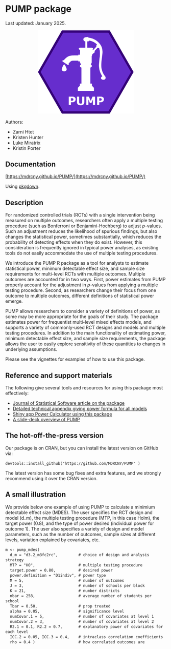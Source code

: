 # PUMP package

Last updated: January 2025.

<center><img src="man/figures/pump_icon.png" alt="PUMP icon" width="300"/></center>

Authors:

- Zarni Htet
- Kristen Hunter
- Luke Miratrix
- Kristin Porter

## Documentation

[https://mdrcny.github.io/PUMP/](https://mdrcny.github.io/PUMP/)

Using [pkgdown](https://pkgdown.r-lib.org/).

## Description

For randomized controlled trials (RCTs) with a single intervention being measured on multiple outcomes, researchers often apply a multiple testing procedure (such as Bonferroni or Benjamini-Hochberg) to adjust $p$-values.
Such an adjustment reduces the likelihood of spurious findings, but also changes the statistical power, sometimes substantially, which reduces the probability of detecting effects when they do exist.
However, this consideration is frequently ignored in typical power analyses, as existing tools do not easily accommodate the use of multiple testing procedures.

We introduce the PUMP R package as a tool for analysts to estimate statistical power, minimum detectable effect size, and sample size requirements for multi-level RCTs with multiple outcomes.
Multiple outcomes are accounted for in two ways.
First, power estimates from PUMP properly account for the adjustment in $p$-values from applying a multiple testing procedure.
Second, as researchers change their focus from one outcome to multiple outcomes, different definitions of statistical power emerge.

PUMP allows researchers to consider a variety of definitions of power, as some may be more appropriate for the goals of their study.
The package estimates power for frequentist multi-level mixed effects models, and supports a variety of commonly-used RCT designs and models and multiple testing procedures.
In addition to the main functionality of estimating power, minimum detectable effect size, and sample size requirements, the package allows the user to easily explore sensitivity of these quantities to changes in underlying assumptions.

Please see the vignettes for examples of how to use this package.

## Reference and support materials

The following give several tools and resources for using this package most effectively:

- [Journal of Statistical Software article on the package](https://www.jstatsoft.org/article/view/v108i06)
- [Detailed technical appendix giving power formula for all models](https://www.jstatsoft.org/index.php/jss/article/view/v108i06/4541)
- [Shiny app Power Calculator using this package](https://public.mdrc.org/pump/)
- [A slide-deck overview of PUMP](https://github.com/kristenbhunter/presentations/tree/master/2022/NCI2022)


## The hot-off-the-press version

Our package is on CRAN, but you can install the latest version on GitHub via:

```
devtools::install_github("https://github.com/MDRCNY/PUMP" )
```

The latest version has some bug fixes and extra features, and we strongly recommend using it over the CRAN version.


## A small illustration

We provide below one example of using PUMP to calculate a minimium detectable effect size (MDES).
The user specifies the RCT design and model (d_m), the multiple testing procedure (MTP, in this case Holm),
the target power (0.8), and the type of power desired (individual power for outcome 1).
The user also specifies a variety of design and model parameters, such as the number of outcomes, sample sizes at different levels, variation explained by covariates, etc.

```
m <- pump_mdes(
  d_m = "d3.2_m3fc2rc",         # choice of design and analysis strategy
  MTP = "HO",                   # multiple testing procedure
  target.power = 0.80,          # desired power
  power.definition = "D1indiv", # power type
  M = 5,                        # number of outcomes
  J = 3,                        # number of schools per block
  K = 21,                       # number districts
  nbar = 258,                   # average number of students per school
  Tbar = 0.50,                  # prop treated
  alpha = 0.05,                 # significance level
  numCovar.1 = 5,               # number of covariates at level 1
  numCovar.2 = 3,               # number of covariates at level 2
  R2.1 = 0.1, R2.2 = 0.7,       # explanatory power of covariates for each level
  ICC.2 = 0.05, ICC.3 = 0.4,    # intraclass correlation coefficients
  rho = 0.4 )                   # how correlated outcomes are
```



